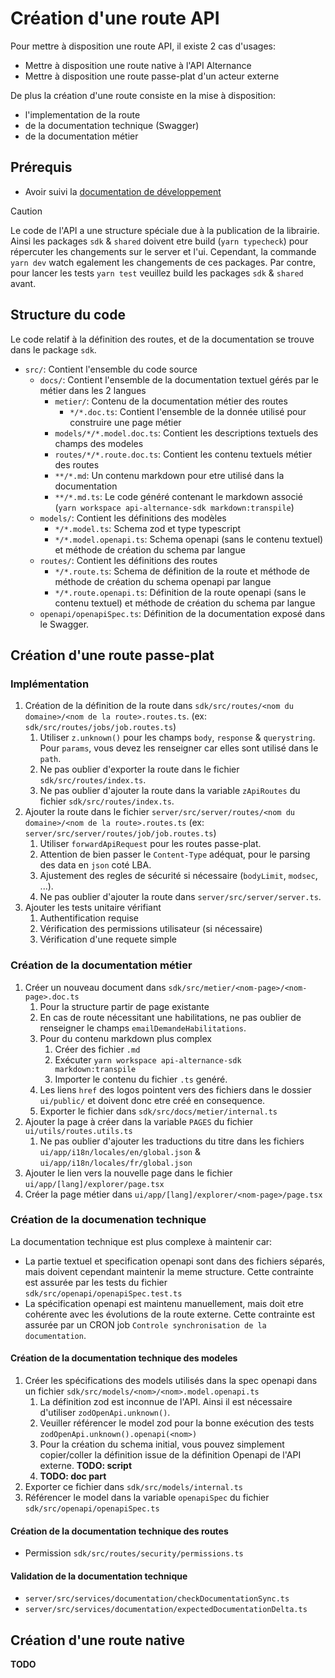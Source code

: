 # Création d'une route API

Pour mettre à disposition une route API, il existe 2 cas d'usages:

- Mettre à disposition une route native à l'API Alternance
- Mettre à disposition une route passe-plat d'un acteur externe

De plus la création d'une route consiste en la mise à disposition:

- l'implementation de la route
- de la documentation technique (Swagger)
- de la documentation métier

## Prérequis

- Avoir suivi la [documentation de développement](./developpement.md)

> [!CAUTION]
> Le code de l'API a une structure spéciale due à la publication de la librairie. Ainsi les packages `sdk` & `shared` doivent etre build (`yarn typecheck`) pour répercuter les changements sur le server et l'ui.
> Cependant, la commande `yarn dev` watch egalement les changements de ces packages.
> Par contre, pour lancer les tests `yarn test` veuillez build les packages `sdk` & `shared` avant.

## Structure du code

Le code relatif à la définition des routes, et de la documentation se trouve dans le package `sdk`.

- `src/`: Contient l'ensemble du code source
  - `docs/`: Contient l'ensemble de la documentation textuel gérés par le métier dans les 2 langues
    - `metier/`: Contenu de la documentation métier des routes
      - `*/*.doc.ts`: Contient l'ensemble de la donnée utilisé pour construire une page métier
    - `models/*/*.model.doc.ts`: Contient les descriptions textuels des champs des modeles
    - `routes/*/*.route.doc.ts`: Contient les contenu textuels métier des routes
    - `**/*.md`: Un contenu markdown pour etre utilisé dans la documentation
    - `**/*.md.ts`: Le code généré contenant le markdown associé (`yarn workspace api-alternance-sdk markdown:transpile`)
  - `models/`: Contient les définitions des modèles
    - `*/*.model.ts`: Schema zod et type typescript
    - `*/*.model.openapi.ts`: Schema openapi (sans le contenu textuel) et méthode de création du schema par langue
  - `routes/`: Contient les définitions des routes
    - `*/*.route.ts`: Schema de définition de la route et méthode de méthode de création du schema openapi par langue
    - `*/*.route.openapi.ts`: Définition de la route openapi (sans le contenu textuel) et méthode de création du schema par langue
  - `openapi/openapiSpec.ts`: Définition de la documentation exposé dans le Swagger.

## Création d'une route passe-plat

### Implémentation

1. Création de la définition de la route dans `sdk/src/routes/<nom du domaine>/<nom de la route>.routes.ts`. (ex: `sdk/src/routes/jobs/job.routes.ts`)
   1. Utiliser `z.unknown()` pour les champs `body`, `response` & `querystring`. Pour `params`, vous devez les renseigner car elles sont utilisé dans le `path`.
   2. Ne pas oublier d'exporter la route dans le fichier `sdk/src/routes/index.ts`.
   3. Ne pas oublier d'ajouter la route dans la variable `zApiRoutes` du fichier `sdk/src/routes/index.ts`.
2. Ajouter la route dans le fichier `server/src/server/routes/<nom du domaine>/<nom de la route>.routes.ts` (ex: `server/src/server/routes/job/job.routes.ts`)
   1. Utiliser `forwardApiRequest` pour les routes passe-plat.
   2. Attention de bien passer le `Content-Type` adéquat, pour le parsing des data en `json` coté LBA.
   3. Ajustement des regles de sécurité si nécessaire (`bodyLimit`, `modsec`, ...).
   4. Ne pas oublier d'ajouter la route dans `server/src/server/server.ts`.
3. Ajouter les tests unitaire vérifiant
   1. Authentification requise
   2. Vérification des permissions utilisateur (si nécessaire)
   3. Vérification d'une requete simple

### Création de la documentation métier

1. Créer un nouveau document dans `sdk/src/metier/<nom-page>/<nom-page>.doc.ts`
   1. Pour la structure partir de page existante
   2. En cas de route nécessitant une habilitations, ne pas oublier de renseigner le champs `emailDemandeHabilitations`.
   3. Pour du contenu markdown plus complex
      1. Créer des fichier `.md`
      2. Exécuter `yarn workspace api-alternance-sdk markdown:transpile`
      3. Importer le contenu du fichier `.ts` genéré.
   4. Les liens `href` des logos pointent vers des fichiers dans le dossier `ui/public/` et doivent donc etre créé en consequence.
   5. Exporter le fichier dans `sdk/src/docs/metier/internal.ts`
2. Ajouter la page à créer dans la variable `PAGES` du fichier `ui/utils/routes.utils.ts`
   1. Ne pas oublier d'ajouter les traductions du titre dans les fichiers `ui/app/i18n/locales/en/global.json` & `ui/app/i18n/locales/fr/global.json`
3. Ajouter le lien vers la nouvelle page dans le fichier `ui/app/[lang]/explorer/page.tsx`
4. Créer la page métier dans `ui/app/[lang]/explorer/<nom-page>/page.tsx`

### Création de la documenation technique

La documentation technique est plus complexe à maintenir car:

- La partie textuel et specification openapi sont dans des fichiers séparés, mais doivent cependant maintenir la meme structure. Cette contrainte est assurée par les tests du fichier `sdk/src/openapi/openapiSpec.test.ts`
- La spécification openapi est maintenu manuellement, mais doit etre cohérente avec les évolutions de la route externe. Cette contrainte est assurée par un CRON job `Controle synchronisation de la documentation`.

#### Création de la documentation technique des modeles

1. Créer les spécifications des models utilisés dans la spec openapi dans un fichier `sdk/src/models/<nom>/<nom>.model.openapi.ts`
   1. La définition zod est inconnue de l'API. Ainsi il est nécessaire d'utiliser `zodOpenApi.unknown()`.
   2. Veuiller référencer le model zod pour la bonne exécution des tests `zodOpenApi.unknown().openapi(<nom>)`
   3. Pour la création du schema initial, vous pouvez simplement copier/coller la définition issue de la définition Openapi de l'API externe. **TODO: script**
   4. **TODO: doc part**
2. Exporter ce fichier dans `sdk/src/models/internal.ts`
3. Référencer le model dans la variable `openapiSpec` du fichier `sdk/src/openapi/openapiSpec.ts`

#### Création de la documentation technique des routes

- Permission `sdk/src/routes/security/permissions.ts`

#### Validation de la documentation technique

- `server/src/services/documentation/checkDocumentationSync.ts`
- `server/src/services/documentation/expectedDocumentationDelta.ts`

## Création d'une route native

**TODO**
